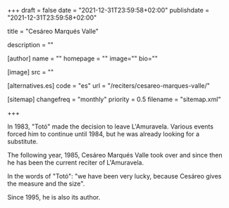 +++
draft = false
date = "2021-12-31T23:59:58+02:00"
publishdate = "2021-12-31T23:59:58+02:00"

title = "Cesáreo Marqués Valle"

description = ""

[author]
    name = ""
    homepage = ""
    image=""
    bio=""

[image]
    src = ""

[alternatives.es]
    code = "es"
    url = "/reciters/cesareo-marques-valle/"

[sitemap]
  changefreq = "monthly"
  priority = 0.5
  filename = "sitemap.xml"

+++

In 1983, "Totó" made the decision to leave L'Amuravela. Various events forced him to continue until 1984, but he was already looking for a substitute.

The following year, 1985, Cesáreo Marqués Valle took over and since then he has been the current reciter of L'Amuravela.

In the words of "Totó": "we have been very lucky, because Cesáreo gives the measure and the size".

Since 1995, he is also its author.